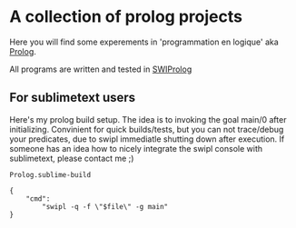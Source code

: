 # A collection of prolog projects 

Here you will find some experements in 'programmation en logique' aka [Prolog](https://en.wikipedia.org/wiki/Prolog).

All programs are written and tested in [SWIProlog](http://www.swi-prolog.org/)

## For sublimetext users

Here's my prolog build setup.
The idea is to invoking the goal main/0 after initializing.
Convinient for quick builds/tests, but you can not trace/debug your predicates, due to swipl immediatle shutting down after execution.
If someone has an idea how to nicely integrate the swipl console with sublimetext, please contact me ;)

`Prolog.sublime-build`

	{
		"cmd": 
			"swipl -q -f \"$file\" -g main"
	}

